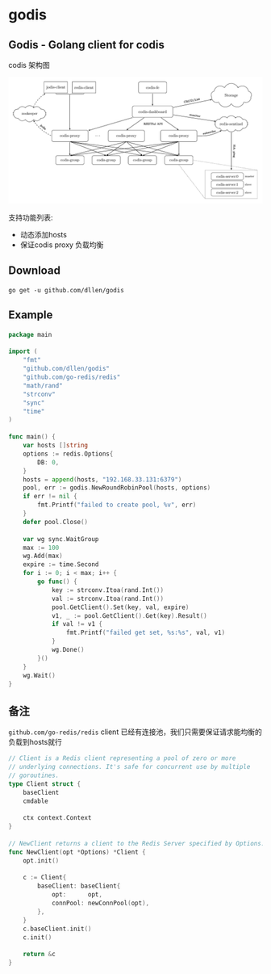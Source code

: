 # godis

## Godis - Golang client for codis

codis 架构图

![architecture](https://raw.githubusercontent.com/CodisLabs/codis/release3.2/doc/pictures/architecture.png)

支持功能列表:

- 动态添加hosts
- 保证codis proxy 负载均衡

## Download

```
go get -u github.com/dllen/godis
```

## Example
```go
package main

import (
	"fmt"
	"github.com/dllen/godis"
	"github.com/go-redis/redis"
	"math/rand"
	"strconv"
	"sync"
	"time"
)

func main() {
	var hosts []string
	options := redis.Options{
		DB: 0,
	}
	hosts = append(hosts, "192.168.33.131:6379")
	pool, err := godis.NewRoundRobinPool(hosts, options)
	if err != nil {
		fmt.Printf("failed to create pool, %v", err)
	}
	defer pool.Close()

	var wg sync.WaitGroup
	max := 100
	wg.Add(max)
	expire := time.Second
	for i := 0; i < max; i++ {
		go func() {
			key := strconv.Itoa(rand.Int())
			val := strconv.Itoa(rand.Int())
			pool.GetClient().Set(key, val, expire)
			v1, _ := pool.GetClient().Get(key).Result()
			if val != v1 {
				fmt.Printf("failed get set, %s:%s", val, v1)
			}
			wg.Done()
		}()
	}
	wg.Wait()
}
```

## 备注
`github.com/go-redis/redis` 
client 已经有连接池，我们只需要保证请求能均衡的负载到hosts就行
```go
// Client is a Redis client representing a pool of zero or more
// underlying connections. It's safe for concurrent use by multiple
// goroutines.
type Client struct {
	baseClient
	cmdable

	ctx context.Context
}

// NewClient returns a client to the Redis Server specified by Options.
func NewClient(opt *Options) *Client {
	opt.init()

	c := Client{
		baseClient: baseClient{
			opt:      opt,
			connPool: newConnPool(opt),
		},
	}
	c.baseClient.init()
	c.init()

	return &c
}
```
